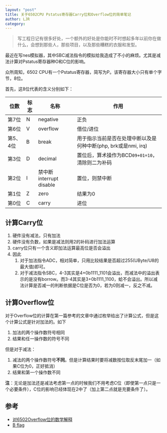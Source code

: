 ```yaml
---
layout: "post"
title: 关于6502CPU Pstatus寄存器Carry位和Overflow位的简单笔记
author: LJR
category: 
---
```


> 写工程日记有很多好处，一个额外的好处是你能时不时想起多年以前你在做什么，会想到那些人，那些项目，以及那些糟糕的衣服和发型。

最近在写nes模拟器，其中SBC减法指令的模拟给我造成了不小的麻烦。尤其是减法计算对Pstatus寄存器种O和C位的影响。

众所周知，6502 CPU有一个Pstatus寄存器，简写为P。该寄存器大小只有单个字节，8位。

首先，这8位代表的含义分别如下：

|位数|标志|名称|作用|
|---|---|---|---|
|第7位|N|negative|正负|
|第6位|V|overflow|借位/进位|
|第5、4位|B|break|用于指示当前是否在处理中断以及是何种中断(php, brk或是nmi, irq)|
|第3位|D|decimal|置位后，算术操作为BCD`09+01=10`，清除则二为补码|
|第2位|I|禁中断interrupt disable|置位，则禁中断|
|第1位|Z|zero|结果为0|
|第0位|C|carry|进位| 

## 计算Carry位

1. 硬件没有减法，只有加法
2. 硬件没有负数，如果是减法则用2的补码进行加法运算
3. carry位只有一个含义即加法运算最高位是否会溢出
4. 因此
   1. 对于加法指令ADC，相对简单，只用比较结果是否超过255(UByte/U8的最大值)即可。
   2. 对于减法指令SBC，4-3其实是4+0b1111_1101会溢出，而减法中的溢出表示的是没有borrow。而3-4其实是3+0b1111_1100，蛤不会溢出。所以减法计算是否减一的判断依据是C位是否为0，若为0则减一，反之不减。

## 计算Overflow位

对于Overflow位的计算在第一篇参考的文章中通过枚举给出了计算公式，但是这个计算公式是针对加法的。如下

1. 加法的两个操作数符号相同
2. 结果和任一操作数的符号不同

但是对于减法：

1. 减法的两个操作数符号**不同**。但是计算结果时要将减数按位取反末尾加一（如果C位为0，正好抵消）
2. 结果和第一个操作数不同

**注**：无论是加法还是减法考虑第一点的时候我们不用考虑C位（即使第一点只是一个必要条件），C位的影响已经体现在2中了（加上第二点就是充要条件了）。

## 参考

+ [对6502Overflow位的数学解释](http://www.righto.com/2012/12/the-6502-overflow-flag-explained.html)
+ [B flag](http://wiki.nesdev.com/w/index.php/Status_flags#The_B_flag)
